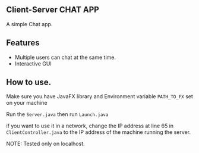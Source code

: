 ## Client-Server CHAT APP

A simple Chat app.

## Features

- Multiple users can chat at the same time.
- Interactive GUI

## How to use.

Make sure you have JavaFX library and Environment variable `PATH_TO_FX` set on your machine

Run the `Server.java` then run `Launch.java`

if you want to use it in a network, change the IP address at line 65 in `ClientController.java`
to the IP address of the machine running the server.

NOTE: Tested only on localhost.
